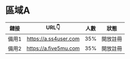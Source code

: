 # 區域A

| 鏈接 | URL👇 | 人數 | 狀態 |
| :----: | :----: | :----: | :----: |
| 備用1 | https://a.ss4user.com | 35% | 開放註冊 | 
| 備用2 | https://a.five5mu.com | 35% | 開放註冊 | 